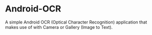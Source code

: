# Android-OCR
A simple Android OCR (Optical Character Recognition) application that makes use of with Camera or Gallery (Image to Text).
